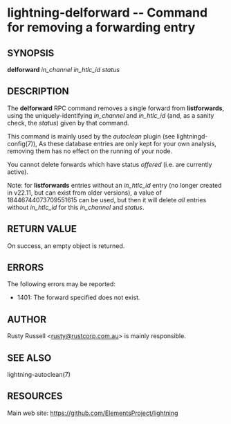 lightning-delforward -- Command for removing a forwarding entry
===============================================================

SYNOPSIS
--------

**delforward** *in\_channel* *in\_htlc\_id* *status*

DESCRIPTION
-----------

The **delforward** RPC command removes a single forward from **listforwards**,
using the uniquely-identifying *in\_channel* and *in\_htlc\_id* (and, as a sanity
check, the *status*) given by that command.

This command is mainly used by the *autoclean* plugin (see lightningd-config(7)),
As these database entries are only kept for your own analysis, removing them
has no effect on the running of your node.

You cannot delete forwards which have status *offered* (i.e. are
currently active).

Note: for **listforwards** entries without an *in\_htlc\_id* entry (no
longer created in v22.11, but can exist from older versions), a value
of 18446744073709551615 can be used, but then it will delete *all*
entries without *in\_htlc\_id* for this *in\_channel* and *status*.

RETURN VALUE
------------

[comment]: # (GENERATE-FROM-SCHEMA-START)
On success, an empty object is returned.

[comment]: # (GENERATE-FROM-SCHEMA-END)

ERRORS
------

The following errors may be reported:

- 1401: The forward specified does not exist.

AUTHOR
------

Rusty Russell <<rusty@rustcorp.com.au>> is mainly responsible.

SEE ALSO
--------

lightning-autoclean(7)

RESOURCES
---------

Main web site: <https://github.com/ElementsProject/lightning>

[comment]: # ( SHA256STAMP:200de829c6635242cb2dd8ec0650c2fa8f5fcbf413f4a704884516df80492fcb)
